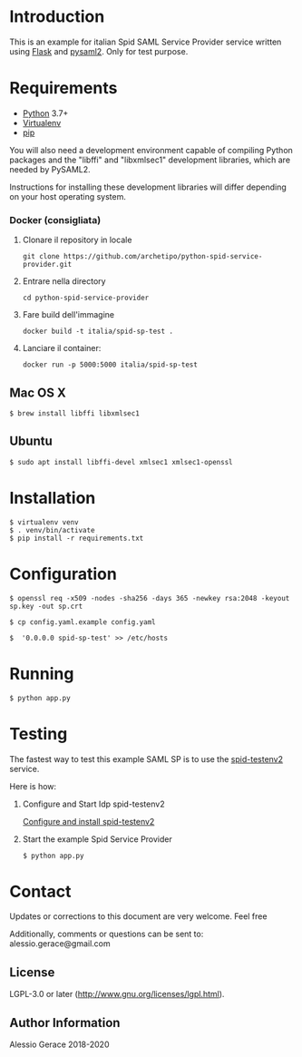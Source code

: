 # Introduction

This is an example for italian Spid SAML Service Provider service written using [Flask](http://flask.pocoo.org/)
and [pysaml2](https://github.com/rohe/pysaml2). Only for test purpose.

# Requirements

- [Python](https://www.python.org/) 3.7+
- [Virtualenv](https://virtualenv.pypa.io/en/latest/)
- [pip](https://pip.pypa.io/en/stable/)

You will also need a development environment capable of compiling Python packages and the "libffi" and "libxmlsec1"
development libraries, which are needed by PySAML2.

Instructions for installing these development libraries will differ depending on your host operating system.

### Docker (consigliata)

1. Clonare il repository in locale

   ```shell
   git clone https://github.com/archetipo/python-spid-service-provider.git
   ```

1. Entrare nella directory

   ```shell
   cd python-spid-service-provider
   ```

1. Fare build dell'immagine

   ```shell
   docker build -t italia/spid-sp-test .
   ```

1. Lanciare il container:

   ```shell
   docker run -p 5000:5000 italia/spid-sp-test
   ```

## Mac OS X

```shell
$ brew install libffi libxmlsec1
```

## Ubuntu

```shell
$ sudo apt install libffi-devel xmlsec1 xmlsec1-openssl
```

# Installation

```shell
$ virtualenv venv
$ . venv/bin/activate
$ pip install -r requirements.txt 
```

# Configuration

 ```shell
$ openssl req -x509 -nodes -sha256 -days 365 -newkey rsa:2048 -keyout sp.key -out sp.crt
 ``` 

 ```shell
$ cp config.yaml.example config.yaml
 ```

  ```shell
$  '0.0.0.0 spid-sp-test' >> /etc/hosts
 ```

# Running

 ```shell
$ python app.py 
 ```

# Testing

The fastest way to test this example SAML SP is to use the [spid-testenv2](https://github.com/italia/spid-testenv2)
service.

Here is how:

1. Configure and Start Idp spid-testenv2

   [Configure and install spid-testenv2](https://github.com/italia/spid-testenv2#installazione)

2. Start the example Spid Service Provider

   ```shell
   $ python app.py
   ```

# Contact

Updates or corrections to this document are very welcome. Feel free

Additionally, comments or questions can be sent to:
&#97;&#108;&#101;&#115;&#115;&#105;&#111;&#46;&#103;&#101;&#114;&#97;&#99;&#101;&#64;&#103;&#109;&#97;&#105;&#108;&#46;&#99;&#111;&#109;

License
-------

LGPL-3.0 or later (http://www.gnu.org/licenses/lgpl.html).

Author Information
------------------

Alessio Gerace 2018-2020